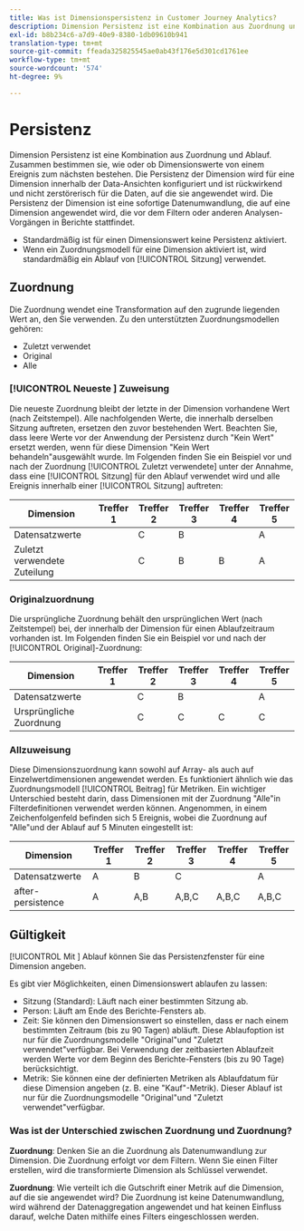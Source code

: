 ```yaml
---
title: Was ist Dimensionspersistenz in Customer Journey Analytics?
description: Dimension Persistenz ist eine Kombination aus Zuordnung und Ablauf. Zusammen bestimmen sie, wie oder ob Dimensionswerte von einem Ereignis zum nächsten bestehen.
exl-id: b8b234c6-a7d9-40e9-8380-1db09610b941
translation-type: tm+mt
source-git-commit: ffeada325825545ae0ab43f176e5d301cd1761ee
workflow-type: tm+mt
source-wordcount: '574'
ht-degree: 9%

---
```


# Persistenz

Dimension Persistenz ist eine Kombination aus Zuordnung und Ablauf. Zusammen bestimmen sie, wie oder ob Dimensionswerte von einem Ereignis zum nächsten bestehen. Die Persistenz der Dimension wird für eine Dimension innerhalb der Data-Ansichten konfiguriert und ist rückwirkend und nicht zerstörerisch für die Daten, auf die sie angewendet wird. Die Persistenz der Dimension ist eine sofortige Datenumwandlung, die auf eine Dimension angewendet wird, die vor dem Filtern oder anderen Analysen-Vorgängen in Berichte stattfindet.

* Standardmäßig ist für einen Dimensionswert keine Persistenz aktiviert.
* Wenn ein Zuordnungsmodell für eine Dimension aktiviert ist, wird standardmäßig ein Ablauf von [!UICONTROL Sitzung] verwendet.

## Zuordnung

Die Zuordnung wendet eine Transformation auf den zugrunde liegenden Wert an, den Sie verwenden. Zu den unterstützten Zuordnungsmodellen gehören:

* Zuletzt verwendet
* Original
* Alle

### [!UICONTROL Neueste ] Zuweisung

Die neueste Zuordnung bleibt der letzte in der Dimension vorhandene Wert (nach Zeitstempel). Alle nachfolgenden Werte, die innerhalb derselben Sitzung auftreten, ersetzen den zuvor bestehenden Wert. Beachten Sie, dass leere Werte vor der Anwendung der Persistenz durch &quot;Kein Wert&quot; ersetzt werden, wenn für diese Dimension &quot;Kein Wert behandeln&quot;ausgewählt wurde. Im Folgenden finden Sie ein Beispiel vor und nach der Zuordnung [!UICONTROL Zuletzt verwendete] unter der Annahme, dass eine [!UICONTROL Sitzung] für den Ablauf verwendet wird und alle Ereignis innerhalb einer [!UICONTROL Sitzung] auftreten:

| Dimension | Treffer 1 | Treffer 2 | Treffer 3 | Treffer 4 | Treffer 5 |
| --- | --- | --- | --- | --- | --- |
| Datensatzwerte |  | C | B |  | A |
| Zuletzt verwendete Zuteilung |  | C | B | B | A |

###  Originalzuordnung

Die ursprüngliche Zuordnung behält den ursprünglichen Wert (nach Zeitstempel) bei, der innerhalb der Dimension für einen Ablaufzeitraum vorhanden ist. Im Folgenden finden Sie ein Beispiel vor und nach der [!UICONTROL Original]-Zuordnung:

| Dimension | Treffer 1 | Treffer 2 | Treffer 3 | Treffer 4 | Treffer 5 |
| --- | --- | --- | --- | --- | --- |
| Datensatzwerte |  | C | B |  | A |
| Ursprüngliche Zuordnung |  | C | C | C | C |

###  Allzuweisung

Diese Dimensionszuordnung kann sowohl auf Array- als auch auf Einzelwertdimensionen angewendet werden. Es funktioniert ähnlich wie das Zuordnungsmodell [!UICONTROL Beitrag] für Metriken. Ein wichtiger Unterschied besteht darin, dass Dimensionen mit der Zuordnung &quot;Alle&quot;in Filterdefinitionen verwendet werden können. Angenommen, in einem Zeichenfolgenfeld befinden sich 5 Ereignis, wobei die Zuordnung auf &quot;Alle&quot;und der Ablauf auf 5 Minuten eingestellt ist:

| Dimension | Treffer 1 | Treffer 2 | Treffer 3 | Treffer 4 | Treffer 5 |
| --- | --- | --- | --- | --- | --- |
| Datensatzwerte | A | B | C |  | A |
| after-persistence | A | A,B | A,B,C | A,B,C | A,B,C |

## Gültigkeit

[!UICONTROL Mit ] Ablauf können Sie das Persistenzfenster für eine Dimension angeben.

Es gibt vier Möglichkeiten, einen Dimensionswert ablaufen zu lassen:

* Sitzung (Standard): Läuft nach einer bestimmten Sitzung ab.
* Person: Läuft am Ende des Berichte-Fensters ab.
* Zeit: Sie können den Dimensionswert so einstellen, dass er nach einem bestimmten Zeitraum (bis zu 90 Tagen) abläuft. Diese Ablaufoption ist nur für die Zuordnungsmodelle &quot;Original&quot;und &quot;Zuletzt verwendet&quot;verfügbar. Bei Verwendung der zeitbasierten Ablaufzeit werden Werte vor dem Beginn des Berichte-Fensters (bis zu 90 Tage) berücksichtigt.
* Metrik: Sie können eine der definierten Metriken als Ablaufdatum für diese Dimension angeben (z. B. eine &quot;Kauf&quot;-Metrik). Dieser Ablauf ist nur für die Zuordnungsmodelle &quot;Original&quot;und &quot;Zuletzt verwendet&quot;verfügbar.

### Was ist der Unterschied zwischen Zuordnung und Zuordnung?

**Zuordnung**: Denken Sie an die Zuordnung als Datenumwandlung zur Dimension. Die Zuordnung erfolgt vor dem Filtern. Wenn Sie einen Filter erstellen, wird die transformierte Dimension als Schlüssel verwendet.

**Zuordnung**: Wie verteilt ich die Gutschrift einer Metrik auf die Dimension, auf die sie angewendet wird? Die Zuordnung ist keine Datenumwandlung, wird während der Datenaggregation angewendet und hat keinen Einfluss darauf, welche Daten mithilfe eines Filters eingeschlossen werden.
